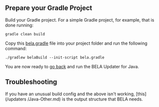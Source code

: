## Prepare your Gradle Project

Build your Gradle project. For a simple Gradle project, for example, that is done running:

`gradle clean build`

Copy this [bela.gradle](/updaters/reference/bela.gradle) file into your project folder and run the following command:

```
./gradlew belaBuild --init-script bela.gradle
```

You are now ready to [go back](/CodeSynchronization.md) and run the BELA Updater for Java.

## Troubleshooting

If you have an unusual build config and the above isn't working, [this](/updaters
/Java-Other.md) is the output structure that BELA needs.
